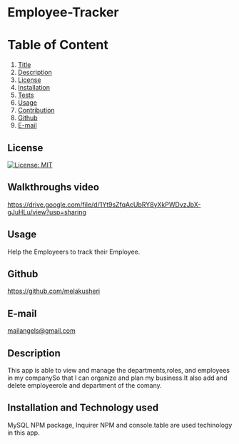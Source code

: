 # Employee-Tracker

  
  # Table of Content
  1. [Title](#Title)
  2. [Description](#Description)
  3. [License](#License)
  4. [Installation](#Installation)
  5. [Tests](#Tests)
  6. [Usage](#Usage)
  7. [Contribution](#Contribution)
  8. [Github](#Github)
  9. [E-mail](#Email)  
  


  
  ## License
  [![License: MIT](https://img.shields.io/badge/License-MIT-yellow.svg)](https://opensource.org/licenses/MIT)

  
  
  ## Walkthroughs video
  https://drive.google.com/file/d/1Yt9sZfqAcUbRY8yXkPWDvzJbX-gJuHLu/view?usp=sharing
  
  ## Usage
 
 Help the Employeers to track their Employee.
  
 
  
  ## Github
  https://github.com/melakusheri
  
 
 
  ## E-mail
  mailangels@gmail.com


## Description
This app is able to view and manage the departments,roles, and employees in my companySo that I can organize and plan my business.It also add and delete employeerole and department of the comany.


## Installation and Technology used
MySQL NPM package, Inquirer NPM and console.table are used techinology in this app.



